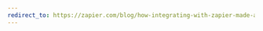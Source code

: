 ```yaml
---
redirect_to: https://zapier.com/blog/how-integrating-with-zapier-made-autopilots-users-likely-to-upgrade/
---
```

